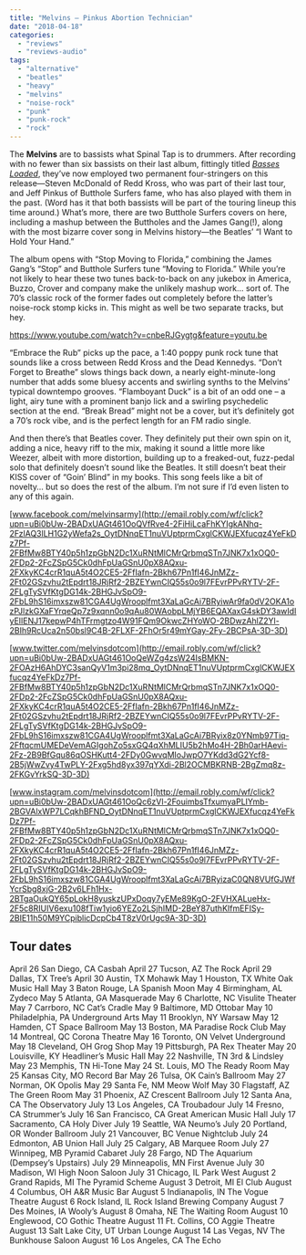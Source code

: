 ```yaml
---
title: "Melvins – Pinkus Abortion Technician"
date: "2018-04-18"
categories: 
  - "reviews"
  - "reviews-audio"
tags: 
  - "alternative"
  - "beatles"
  - "heavy"
  - "melvins"
  - "noise-rock"
  - "punk"
  - "punk-rock"
  - "rock"
---
```


The **Melvins** are to bassists what Spinal Tap is to drummers. After recording with no fewer than six bassists on their last album, fittingly titled [_Basses Loaded_](https://hellbound.ca/2016/06/melvins-basses-loaded/), they’ve now employed two permanent four-stringers on this release—Steven McDonald of Redd Kross, who was part of their last tour, and Jeff Pinkus of Butthole Surfers fame, who has also played with them in the past. (Word has it that both bassists will be part of the touring lineup this time around.) What’s more, there are two Butthole Surfers covers on here, including a mashup between the Buttholes and the James Gang(!), along with the most bizarre cover song in Melvins history—the Beatles’ “I Want to Hold Your Hand.”

The album opens with “Stop Moving to Florida,” combining the James Gang’s “Stop” and Butthole Surfers tune “Moving to Florida.” While you’re not likely to hear these two tunes back-to-back on any jukebox in America, Buzzo, Crover and company make the unlikely mashup work... sort of. The 70’s classic rock of the former fades out completely before the latter’s noise-rock stomp kicks in. This might as well be two separate tracks, but hey.

https://www.youtube.com/watch?v=cnbeRJGygtg&feature=youtu.be

“Embrace the Rub” picks up the pace, a 1:40 poppy punk rock tune that sounds like a cross between Redd Kross and the Dead Kennedys. “Don’t Forget to Breathe” slows things back down, a nearly eight-minute-long number that adds some bluesy accents and swirling synths to the Melvins’ typical downtempo grooves. “Flamboyant Duck” is a bit of an odd one – a light, airy tune with a prominent banjo lick and a swirling psychedelic section at the end. “Break Bread” might not be a cover, but it’s definitely got a 70’s rock vibe, and is the perfect length for an FM radio single.

And then there’s that Beatles cover. They definitely put their own spin on it, adding a nice, heavy riff to the mix, making it sound a little more like Weezer, albeit with more distortion, building up to a freaked-out, fuzz-pedal solo that definitely doesn’t sound like the Beatles. It still doesn’t beat their KISS cover of “Goin’ Blind” in my books. This song feels like a bit of novelty… but so does the rest of the album. I’m not sure if I’d even listen to any of this again.

[www.facebook.com/melvinsarmy](http://email.robly.com/wf/click?upn=uBi0bUw-2BADxUAGt461OoQVfRve4-2FiHiLcaFhKYIgkANhq-2FzlAQ3lLH1G2yWefa2s_OytDNnqET1nuVUptprmCxglCKWJEXfucqz4YeFkDz7Pf-2FBfMw8BTY40p5h1zpGbN2Dc1XuRNtMlCMrQrbmqSTn7JNK7x1xOQ0-2FDp2-2FcZSpG5Ck0dhFpUaGSnU0pX8AQxu-2FXkyKC4crR1quA5t4O2CE5-2FfIafn-2Bkh67Pn1fI46JnMZz-2Ft02GSzvhu2tEpdrt18JRjRf2-2BZEYwnCIQ55s0o9l7FEvrPPvRYTV-2F-2FLgTySVfKtgDG14k-2BHGJvSpO9-2FbL9hS16imxszw81CGA4UgWrooplfmt3XaLaGcAi7BRyiwAr9fa0dV2OKA1ozPJlzkGXaFYrqeQp7z9xqnn0o9qAu80WAobpLMjYB6EQAXaxG4skDY3awIdIyEIlENJ17kepwP4hTFrmgtzo4W91FQm9OkwcZHYoWO-2BDwzAhlZ2Yl-2BIh9RcUca2n50bsl9C4B-2FLXF-2FhOr5r49mYGay-2Fy-2BCPsA-3D-3D)

[www.twitter.com/melvinsdotcom](http://email.robly.com/wf/click?upn=uBi0bUw-2BADxUAGt461OoQeWZg4zsW24IsBMKN-2FOAzH6AhDYC3sanQyV1m3pi28mq_OytDNnqET1nuVUptprmCxglCKWJEXfucqz4YeFkDz7Pf-2FBfMw8BTY40p5h1zpGbN2Dc1XuRNtMlCMrQrbmqSTn7JNK7x1xOQ0-2FDp2-2FcZSpG5Ck0dhFpUaGSnU0pX8AQxu-2FXkyKC4crR1quA5t4O2CE5-2FfIafn-2Bkh67Pn1fI46JnMZz-2Ft02GSzvhu2tEpdrt18JRjRf2-2BZEYwnCIQ55s0o9l7FEvrPPvRYTV-2F-2FLgTySVfKtgDG14k-2BHGJvSpO9-2FbL9hS16imxszw81CGA4UgWrooplfmt3XaLaGcAi7BRyix8z0YNmb97Tiq-2FftqcmUMEDeVemAGIgohZo5sxGQ4qXhMLIU5b2hMo4H-2Bh0arHAevi-2Fz-2B9BfGqu86qOSHKutt4-2FDy0GwvqMIoJwpO7YKdd3dG2Ycf8-2B5jWwZvy4TwPLY-2Fxg5hd8yx397qYXdi-2Bl2OCMBKRNB-2BgZmq8z-2FKGvYrkSQ-3D-3D)

[www.instagram.com/melvinsdotcom](http://email.robly.com/wf/click?upn=uBi0bUw-2BADxUAGt461OoQc6zVl-2FouimbsTfxumyaPLIYmb-2BGVAlxWP7LCqkhBFND_OytDNnqET1nuVUptprmCxglCKWJEXfucqz4YeFkDz7Pf-2FBfMw8BTY40p5h1zpGbN2Dc1XuRNtMlCMrQrbmqSTn7JNK7x1xOQ0-2FDp2-2FcZSpG5Ck0dhFpUaGSnU0pX8AQxu-2FXkyKC4crR1quA5t4O2CE5-2FfIafn-2Bkh67Pn1fI46JnMZz-2Ft02GSzvhu2tEpdrt18JRjRf2-2BZEYwnCIQ55s0o9l7FEvrPPvRYTV-2F-2FLgTySVfKtgDG14k-2BHGJvSpO9-2FbL9hS16imxszw81CGA4UgWrooplfmt3XaLaGcAi7BRyizaC0QN8VUfGJWfYcrSbg8xjG-2B2v6LFh1Hx-2BTgaOukQY65pLokH8yuskzUPxDoqy7yEMe89KgO-2FVHXALueHx-2F5c8RIUIV6exu108fTiw1yio6YEZo2LSjhIMD-2BeY87uthKIfmEFISy-2BIE11h50M9YCpiblicDcpCb4T8zV0rUgc9A-3D-3D)

## Tour dates

April 26 San Diego, CA Casbah April 27 Tucson, AZ The Rock April 29 Dallas, TX Tree’s April 30 Austin, TX Mohawk May 1 Houston, TX White Oak Music Hall May 3 Baton Rouge, LA Spanish Moon May 4 Birmingham, AL Zydeco May 5 Atlanta, GA Masquerade May 6 Charlotte, NC Visulite Theater May 7 Carrboro, NC Cat’s Cradle May 9 Baltimore, MD Ottobar May 10 Philadelphia, PA Underground Arts May 11 Brooklyn, NY Warsaw May 12 Hamden, CT Space Ballroom May 13 Boston, MA Paradise Rock Club May 14 Montreal, QC Corona Theatre May 16 Toronto, ON Velvet Underground May 18 Cleveland, OH Grog Shop May 19 Pittsburgh, PA Rex Theater May 20 Louisville, KY Headliner’s Music Hall May 22 Nashville, TN 3rd & Lindsley May 23 Memphis, TN Hi-Tone May 24 St. Louis, MO The Ready Room May 25 Kansas City, MO Record Bar May 26 Tulsa, OK Cain’s Ballroom May 27 Norman, OK Opolis May 29 Santa Fe, NM Meow Wolf May 30 Flagstaff, AZ The Green Room May 31 Phoenix, AZ Crescent Ballroom July 12 Santa Ana, CA The Observatory July 13 Los Angeles, CA Troubadour July 14 Fresno, CA Strummer’s July 16 San Francisco, CA Great American Music Hall July 17 Sacramento, CA Holy Diver July 19 Seattle, WA Neumo’s July 20 Portland, OR Wonder Ballroom July 21 Vancouver, BC Venue Nightclub July 24 Edmonton, AB Union Hall July 25 Calgary, AB Marquee Room July 27 Winnipeg, MB Pyramid Cabaret July 28 Fargo, ND The Aquarium (Dempsey’s Upstairs) July 29 Minneapolis, MN First Avenue July 30 Madison, WI High Noon Saloon July 31 Chicago, IL Park West August 2 Grand Rapids, MI The Pyramid Scheme August 3 Detroit, MI El Club August 4 Columbus, OH A&R Music Bar August 5 Indianapolis, IN The Vogue Theatre August 6 Rock Island, IL Rock Island Brewing Company August 7 Des Moines, IA Wooly’s August 8 Omaha, NE The Waiting Room August 10 Englewood, CO Gothic Theatre August 11 Ft. Collins, CO Aggie Theatre August 13 Salt Lake City, UT Urban Lounge August 14 Las Vegas, NV The Bunkhouse Saloon August 16 Los Angeles, CA The Echo
